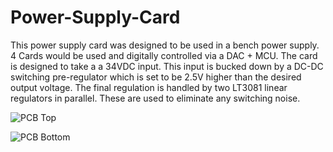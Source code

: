 # Power-Supply-Card

This power supply card was designed to be used in a bench power supply. 4 Cards would be used and digitally controlled via a DAC + MCU. The card is designed to take a a 34VDC input. This input is bucked down by a DC-DC switching pre-regulator which is set to be 2.5V higher than the desired output voltage. The final regulation is handled by two LT3081 linear regulators in parallel. These are used to eliminate any switching noise. 

![PCB Top](https://user-images.githubusercontent.com/11001357/168533343-9981a899-2734-477a-bf49-ef107f898f54.jpeg)

![PCB Bottom](https://user-images.githubusercontent.com/11001357/168533410-db3d3e4d-6aec-4ed2-a0bc-4824d818d597.jpeg)


